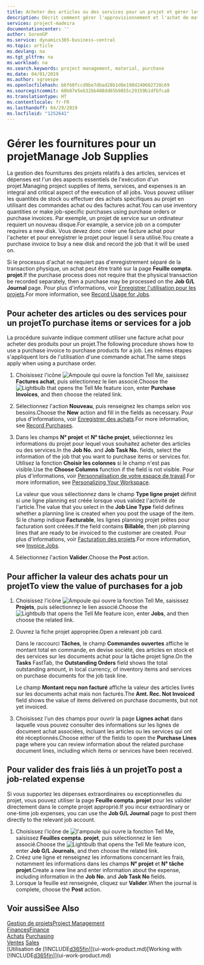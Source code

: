 ```yaml
---
title: Acheter des articles ou des services pour un projet et gérer les fournitures| Microsoft Docs
description: Décrit comment gérer l'approvisionnement et l'achat de matériel et de services pour les projets.
services: project-madeira
documentationcenter: ''
author: SorenGP
ms.service: dynamics365-business-central
ms.topic: article
ms.devlang: na
ms.tgt_pltfrm: na
ms.workload: na
ms.search.keywords: project management, material, purchase
ms.date: 04/01/2019
ms.author: sgroespe
ms.openlocfilehash: b6f60fccd9be7dbad28b1d0e190d240602720c69
ms.sourcegitcommit: 60b87e5eb32bb408dd65b9855c29159b1dfbfca8
ms.translationtype: HT
ms.contentlocale: fr-FR
ms.lasthandoff: 04/29/2019
ms.locfileid: "1252641"
---
```

# <a name="manage-job-supplies"></a><span data-ttu-id="d4949-103">Gérer les fournitures pour un projet</span><span class="sxs-lookup"><span data-stu-id="d4949-103">Manage Job Supplies</span></span>
<span data-ttu-id="d4949-104">La gestion des fournitures des projets relatifs à des articles, services et dépenses est l'un des aspects essentiels de l'exécution d'un projet.</span><span class="sxs-lookup"><span data-stu-id="d4949-104">Managing project supplies of items, services, and expenses is an integral and critical aspect of the execution of all jobs.</span></span> <span data-ttu-id="d4949-105">Vous pouvez utiliser les quantités de stock ou effectuer des achats spécifiques au projet en utilisant des commandes achat ou des factures achat.</span><span class="sxs-lookup"><span data-stu-id="d4949-105">You can use inventory quantities or make job-specific purchases using purchase orders or purchase invoices.</span></span> <span data-ttu-id="d4949-106">Par exemple, un projet de service sur un ordinateur requiert un nouveau disque.</span><span class="sxs-lookup"><span data-stu-id="d4949-106">For example, a service job on a computer requires a new disk.</span></span> <span data-ttu-id="d4949-107">Vous devez donc créer une facture achat pour l'acheter et pour enregistrer le projet pour lequel il sera utilisé.</span><span class="sxs-lookup"><span data-stu-id="d4949-107">You create a purchase invoice to buy a new disk and record the job that it will be used on.</span></span>

<span data-ttu-id="d4949-108">Si le processus d'achat ne requiert pas d'enregistrement séparé de la transaction physique, un achat peut être traité sur la page **Feuille compta. projet**.</span><span class="sxs-lookup"><span data-stu-id="d4949-108">If the purchase process does not require that the physical transaction be recorded separately, then a purchase may be processed on the **Job G/L Journal** page.</span></span> <span data-ttu-id="d4949-109">Pour plus d'informations, voir [Enregistrer l'utilisation pour les projets](projects-how-record-job-usage.md).</span><span class="sxs-lookup"><span data-stu-id="d4949-109">For more information, see [Record Usage for Jobs](projects-how-record-job-usage.md).</span></span>

## <a name="to-purchase-items-or-services-for-a-job"></a><span data-ttu-id="d4949-110">Pour acheter des articles ou des services pour un projet</span><span class="sxs-lookup"><span data-stu-id="d4949-110">To purchase items or services for a job</span></span>
<span data-ttu-id="d4949-111">La procédure suivante indique comment utiliser une facture achat pour acheter des produits pour un projet.</span><span class="sxs-lookup"><span data-stu-id="d4949-111">The following procedure shows how to use a purchase invoice to purchase products for a job.</span></span> <span data-ttu-id="d4949-112">Les mêmes étapes s'appliquent lors de l'utilisation d'une commande achat.</span><span class="sxs-lookup"><span data-stu-id="d4949-112">The same steps apply when using a purchase order.</span></span>  

1. <span data-ttu-id="d4949-113">Choisissez l'icône ![Ampoule qui ouvre la fonction Tell Me](media/ui-search/search_small.png "Dites-moi ce que vous voulez faire"), saisissez **Factures achat**, puis sélectionnez le lien associé.</span><span class="sxs-lookup"><span data-stu-id="d4949-113">Choose the ![Lightbulb that opens the Tell Me feature](media/ui-search/search_small.png "Tell me what you want to do") icon, enter **Purchase Invoices**, and then choose the related link.</span></span>  
2. <span data-ttu-id="d4949-114">Sélectionnez l'action **Nouveau**, puis renseignez les champs selon vos besoins.</span><span class="sxs-lookup"><span data-stu-id="d4949-114">Choose the **New** action and fill in the fields as necessary.</span></span> <span data-ttu-id="d4949-115">Pour plus d'informations, voir [Enregistrer des achats](purchasing-how-record-purchases.md).</span><span class="sxs-lookup"><span data-stu-id="d4949-115">For more information, see [Record Purchases](purchasing-how-record-purchases.md).</span></span>
3. <span data-ttu-id="d4949-116">Dans les champs **N° projet** et **N° tâche projet**, sélectionnez les informations du projet pour lequel vous souhaitez acheter des articles ou des services.</span><span class="sxs-lookup"><span data-stu-id="d4949-116">In the **Job No.** and **Job Task No.** fields, select the information of the job that you want to purchase items or services for.</span></span> <span data-ttu-id="d4949-117">Utilisez la fonction **Choisir les colonnes** si le champ n'est pas visible.</span><span class="sxs-lookup"><span data-stu-id="d4949-117">Use the **Choose Columns** function if the field is not visible.</span></span> <span data-ttu-id="d4949-118">Pour plus d'informations, voir [Personnalisation de votre espace de travail](ui-personalization-user.md).</span><span class="sxs-lookup"><span data-stu-id="d4949-118">For more information, see [Personalizing Your Workspace](ui-personalization-user.md).</span></span>

    <span data-ttu-id="d4949-119">La valeur que vous sélectionnez dans le champ **Type ligne projet** définit si une ligne planning est créée lorsque vous validez l'activité de l'article.</span><span class="sxs-lookup"><span data-stu-id="d4949-119">The value that you select in the **Job Line Type** field defines whether a planning line is created when you post the usage of the item.</span></span> <span data-ttu-id="d4949-120">Si le champ indique **Facturable**, les lignes planning projet prêtes pour facturation sont créées.</span><span class="sxs-lookup"><span data-stu-id="d4949-120">If the field contains **Billable**, then job planning lines that are ready to be invoiced to the customer are created.</span></span> <span data-ttu-id="d4949-121">Pour plus d'informations, voir [Facturation des projets](projects-how-invoice-jobs.md).</span><span class="sxs-lookup"><span data-stu-id="d4949-121">For more information, see [Invoice Jobs](projects-how-invoice-jobs.md).</span></span>
4. <span data-ttu-id="d4949-122">Sélectionnez l'action **Valider**.</span><span class="sxs-lookup"><span data-stu-id="d4949-122">Choose the **Post** action.</span></span>

## <a name="to-view-the-value-of-purchases-for-a-job"></a><span data-ttu-id="d4949-123">Pour afficher la valeur des achats pour un projet</span><span class="sxs-lookup"><span data-stu-id="d4949-123">To view the value of purchases for a job</span></span>
1. <span data-ttu-id="d4949-124">Choisissez l'icône ![Ampoule qui ouvre la fonction Tell Me](media/ui-search/search_small.png "Dites-moi ce que vous voulez faire"), saisissez **Projets**, puis sélectionnez le lien associé.</span><span class="sxs-lookup"><span data-stu-id="d4949-124">Choose the ![Lightbulb that opens the Tell Me feature](media/ui-search/search_small.png "Tell me what you want to do") icon, enter **Jobs**, and then choose the related link.</span></span>
2. <span data-ttu-id="d4949-125">Ouvrez la fiche projet appropriée.</span><span class="sxs-lookup"><span data-stu-id="d4949-125">Open a relevant job card.</span></span>

    <span data-ttu-id="d4949-126">Dans le raccourci **Tâches**, le champ **Commandes ouvertes** affiche le montant total en commande, en devise société, des articles en stock et des services sur les documents achat pour la tâche projet ligne.</span><span class="sxs-lookup"><span data-stu-id="d4949-126">On the **Tasks** FastTab, the **Outstanding Orders** field shows the total outstanding amount, in local currency, of inventory items and services on purchase documents for the job task line.</span></span>  

    <span data-ttu-id="d4949-127">Le champ **Montant reçu non facturé** affiche la valeur des articles livrés sur les documents achat mais non facturés.</span><span class="sxs-lookup"><span data-stu-id="d4949-127">The **Amt. Rec. Not Invoiced** field shows the value of items delivered on purchase documents, but not yet invoiced.</span></span>  
3. <span data-ttu-id="d4949-128">Choisissez l'un des champs pour ouvrir la page **Lignes achat** dans laquelle vous pouvez consulter des informations sur les lignes de document achat associées, incluant les articles ou les services qui ont été réceptionnés.</span><span class="sxs-lookup"><span data-stu-id="d4949-128">Choose either of the fields to open the **Purchase Lines** page where you can review information about the related purchase document lines, including which items or services have been received.</span></span>

## <a name="to-post-a-job-related-expense"></a><span data-ttu-id="d4949-129">Pour valider des frais liés à un projet</span><span class="sxs-lookup"><span data-stu-id="d4949-129">To post a job-related expense</span></span>
<span data-ttu-id="d4949-130">Si vous supportez les dépenses extraordinaires ou exceptionnelles du projet, vous pouvez utiliser la page **Feuille compta. projet** pour les valider directement dans le compte projet approprié.</span><span class="sxs-lookup"><span data-stu-id="d4949-130">If you incur extraordinary or one-time job expenses, you can use the **Job G/L Journal** page to post them directly to the relevant job account.</span></span>

1. <span data-ttu-id="d4949-131">Choisissez l'icône de ![l'ampoule qui ouvre la fonction Tell Me](media/ui-search/search_small.png "Dites-moi ce que vous voulez faire"), saisissez **Feuilles compta. projet**, puis sélectionnez le lien associé.</span><span class="sxs-lookup"><span data-stu-id="d4949-131">Choose the ![Lightbulb that opens the Tell Me feature](media/ui-search/search_small.png "Tell me what you want to do") icon, enter **Job G/L Journals**, and then choose the related link.</span></span>  
2. <span data-ttu-id="d4949-132">Créez une ligne et renseignez les informations concernant les frais, notamment les informations dans les champs **N° projet** et **N° tâche projet**.</span><span class="sxs-lookup"><span data-stu-id="d4949-132">Create a new line and enter information about the expense, including information in the **Job No.** and **Job Task No** fields.</span></span>  
3. <span data-ttu-id="d4949-133">Lorsque la feuille est renseignée, cliquez sur **Valider**.</span><span class="sxs-lookup"><span data-stu-id="d4949-133">When the journal is complete, choose the **Post** action.</span></span>

## <a name="see-also"></a><span data-ttu-id="d4949-134">Voir aussi</span><span class="sxs-lookup"><span data-stu-id="d4949-134">See Also</span></span>
[<span data-ttu-id="d4949-135">Gestion de projets</span><span class="sxs-lookup"><span data-stu-id="d4949-135">Project Management</span></span>](projects-manage-projects.md)  
[<span data-ttu-id="d4949-136">Finances</span><span class="sxs-lookup"><span data-stu-id="d4949-136">Finance</span></span>](finance.md)  
<span data-ttu-id="d4949-137">[Achats](purchasing-manage-purchasing.md)       </span><span class="sxs-lookup"><span data-stu-id="d4949-137">[Purchasing](purchasing-manage-purchasing.md)       </span></span>  
<span data-ttu-id="d4949-138">[Ventes](sales-manage-sales.md)    </span><span class="sxs-lookup"><span data-stu-id="d4949-138">[Sales](sales-manage-sales.md)    </span></span>  
<span data-ttu-id="d4949-139">[Utilisation de [!INCLUDE[d365fin](includes/d365fin_md.md)]](ui-work-product.md)</span><span class="sxs-lookup"><span data-stu-id="d4949-139">[Working with [!INCLUDE[d365fin](includes/d365fin_md.md)]](ui-work-product.md)</span></span>  
